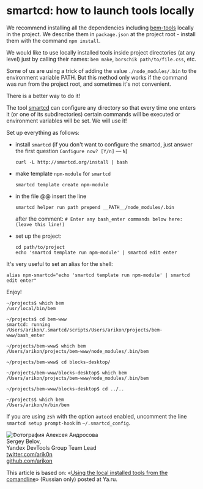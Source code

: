 # smartcd: how to launch tools locally

We recommend installing all the dependencies including [bem-tools](http://bem.info/tools/bem/) locally in the project. We describe them in `package.json` at the project root - install them with the command `npm install`.

We would like to use locally installed tools inside project directories (at any level) just by calling their names: `bem make`, `borschik path/to/file.css`, etc.

Some of us are using a trick of adding the value `./node_modules/.bin` to the environment variable PATH. But this method only works if the command was run from the project root, and sometimes it's not convenient.

There is a better way to do it!

The tool [smartcd](https://github.com/cxreg/smartcd) can configure any directory so that every time one enters it (or one of its subdirectories) certain commands will be executed or environment variables will be set. We will use it!

Set up everything as follows:

  - install `smartcd` (if you don't want to configure the smartcd, just answer the first question `Configure now? [Y/n]` — `N`)
    ```
    curl -L http://smartcd.org/install | bash
    ```

  - make template `npm-module` for `smartcd`
    ```
    smartcd template create npm-module
    ```

  - in the file @@ insert the line
    ```
    smartcd helper run path prepend __PATH__/node_modules/.bin
    ```
    after the comment: `# Enter any bash_enter commands below here: (leave this line!)`

  - set up the project:
    ```
    cd path/to/project
    echo 'smartcd template run npm-module' | smartcd edit enter
    ```

It's very useful to set an alias for the shell:

```
alias npm-smartcd="echo 'smartcd template run npm-module' | smartcd edit enter"
```

Enjoy!

```
~/projects$ which bem
/usr/local/bin/bem

~/projects$ cd bem-www
smartcd: running /Users/arikon/.smartcd/scripts/Users/arikon/projects/bem-www/bash_enter

~/projects/bem-www$ which bem
/Users/arikon/projects/bem-www/node_modules/.bin/bem

~/projects/bem-www$ cd blocks-desktop/

~/projects/bem-www/blocks-desktop$ which bem
/Users/arikon/projects/bem-www/node_modules/.bin/bem

~/projects/bem-www/blocks-desktop$ cd ../..

~/projects$ which bem
/Users/arikon/n/bin/bem
```

If you are using `zsh` with the option `autocd` enabled, uncomment the line `smartcd setup prompt-hook` in `~/.smartcd_config`.

<!--(Begin) Article author block-->
<div class="article-author">
    <div class="article-author__photo">
        <img class="article-author__pictures" src="http://www.gravatar.com/avatar/6fa6da3a6927ded01bac659b5f1b4281.png?s=130" alt="Фотография Алексея Андросова">
    </div>
    <div class="article-author__info">
        <div class="article-author__row">
             <span class="article-author__name">Sergey Belov,
        </div>
        <div class="article-author__row">
          Yandex DevTools Group Team Lead 
        </div>
        <div class="article-author__row">
             <a class="article-author__social-icon b-link" target="_blank" href="http://twitter.com/arik0n">twitter.com/arik0n</a>
        </div>
        <div class="article-author__row">
             <a class="article-author__social-icon b-link" target="_blank" href="http://github.com/arikon">github.com/arikon</a>
        </div>
    </div>
</div>
<!--(End) Article author block-->

This article is based on: «[Using the local installed tools from the comandline](http://clubs.ya.ru/bem/replies.xml?item_no=2231)» (Russian only) posted at Ya.ru.

